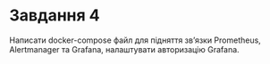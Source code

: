 # Завдання 4
Написати docker-compose файл для підняття зв’язки Prometheus, Alertmanager та Grafana, налаштувати авторизацію Grafana.
